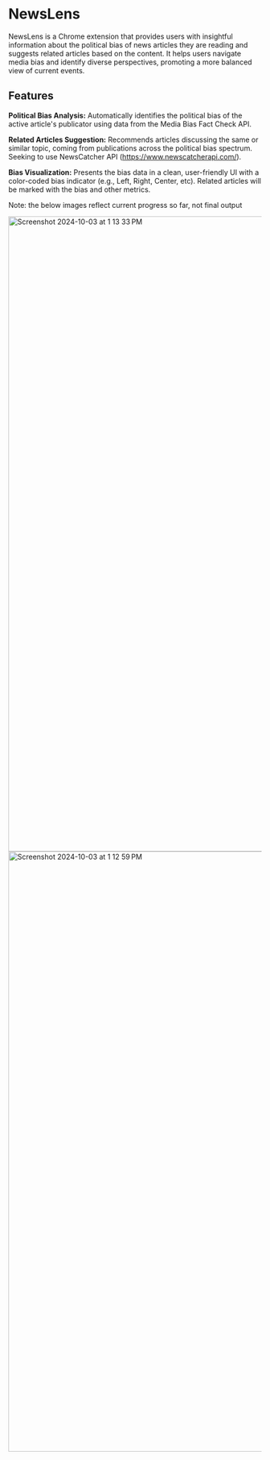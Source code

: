 
# **NewsLens**

NewsLens is a Chrome extension that provides users with insightful information about the political bias of news articles they are reading and suggests related articles based on the content. It helps users navigate media bias and identify diverse perspectives, promoting a more balanced view of current events.

## **Features**

**Political Bias Analysis:** Automatically identifies the political bias of the active article's publicator using data from the Media Bias Fact Check API.

**Related Articles Suggestion:** Recommends articles discussing the same or similar topic, coming from publications across the political bias spectrum. Seeking to use NewsCatcher API (https://www.newscatcherapi.com/).

**Bias Visualization:** Presents the bias data in a clean, user-friendly UI with a color-coded bias indicator (e.g., Left, Right, Center, etc). Related articles will be marked with the bias and other metrics.

Note: the below images reflect current progress so far, not final output

<img width="1261" alt="Screenshot 2024-10-03 at 1 13 33 PM" src="https://github.com/user-attachments/assets/a0df9c37-5785-49f6-bf5d-2892c34a4125">
<img width="1192" alt="Screenshot 2024-10-03 at 1 12 59 PM" src="https://github.com/user-attachments/assets/a82818df-9012-4f22-ac44-89fd97ab7435">



